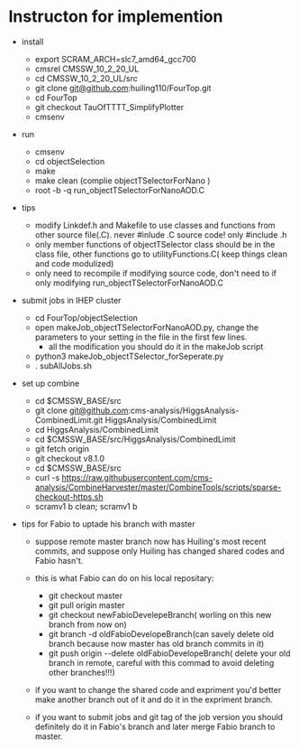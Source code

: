 # Instructon for implemention
* install 
  * export SCRAM_ARCH=slc7_amd64_gcc700
  * cmsrel CMSSW_10_2_20_UL
  * cd CMSSW_10_2_20_UL/src
  * git clone git@github.com:huiling110/FourTop.git 
  * cd FourTop
  * git checkout  TauOfTTTT_SimplifyPlotter
  * cmsenv
 * run
   * cmsenv
   * cd objectSelection
   * make 
   * make clean (complie objectTSelectorForNano )
   * root -b -q run_objectTSelectorForNanoAOD.C
 * tips
   * modify Linkdef.h and Makefile to use classes and functions from other source file(.C). never #inlude .C source code! only #include .h
   * only member functions of objectTSelector class should be in the class file, other functions go to utilityFunctions.C( keep things clean and code modulized)
   * only need to recompile if modifying source code, don't need to if only modifying run_objectTSelectorForNanoAOD.C


 * submit jobs in IHEP cluster
    * cd FourTop/objectSelection
    * open makeJob_objectTSelectorForNanoAOD.py, change the parameters to your setting in the file in the first few lines.
      * all the modification you should do it in the makeJob script
    * python3 makeJob_objectTSelector_forSeperate.py
    * . subAllJobs.sh

 * set up combine
    * cd $CMSSW_BASE/src
    * git clone git@github.com:cms-analysis/HiggsAnalysis-CombinedLimit.git HiggsAnalysis/CombinedLimit
    * cd HiggsAnalysis/CombinedLimit
    * cd $CMSSW_BASE/src/HiggsAnalysis/CombinedLimit
    * git fetch origin
    * git checkout v8.1.0
    * cd $CMSSW_BASE/src
    * curl -s https://raw.githubusercontent.com/cms-analysis/CombineHarvester/master/CombineTools/scripts/sparse-checkout-https.sh
    * scramv1 b clean; scramv1 b

 * tips for Fabio to uptade his branch with master
    * suppose remote master branch now has Huiling's most recent commits, and suppose only Huiling has changed shared codes and Fabio hasn't. 
    * this is what Fabio can do on his local repositary:
        * git checkout master 
        * git pull origin master
        * git checkout newFabioDevelepeBranch( worling on this new branch from now on)
        * git branch -d oldFabioDevelopeBranch(can savely delete old branch because now master has old branch commits in it)
        * git push origin --delete oldFabioDevelopeBranch( delete your old branch in remote, careful with this commad to avoid deleting other branches!!!)
       
    * if you want to change the shared code and expriment you'd better make another branch out of it and do it in the expriment branch.
    * if you want to submit jobs and git tag of the job version you should definitely do it in Fabio's branch and later merge Fabio branch to master.
  
      
     
